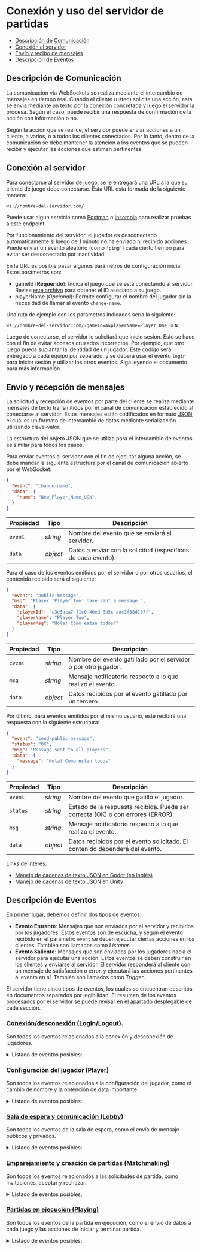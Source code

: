 # Conexión y uso del servidor de partidas

- [Descripción de Comunicación](#descripción-de-comunicación)
- [Conexión al servidor](#conexión-al-servidor)
- [Envío y recibo de mensajes](#envío-y-recepción-de-mensajes)
- [Descripción de Eventos](#descripción-de-eventos)

## Descripción de Comunicación
La comunicación vía WebSockets se realiza mediante el intercambio de mensajes en tiempo real. Cuando el cliente
(usted) solicite una acción, esta se envia mediante un texto por la conexión concretada y luego el servidor la
procesa. Según el caso, puede recibir una respuesta de confirmación de la acción con información o no.

Según la acción que se realice, el servidor puede enviar acciones a un cliente, a varios, o a todos los clientes
conectados. Por lo tanto, dentro de la comunicación se debe mantener la atencion a los eventos que se pueden
recibir y ejecutar las acciones que estimen pertinentes.

## Conexión al servidor
Para conectarse al servidor de juego, se le entregará una URL a la que su cliente de juego debe conectarse.
Esta URL esta formada de la siguiente manera: 

```url
ws://nombre-del-servidor.com/
```

Puede usar algun servicio como [Postman](https://www.postman.com/) o [Insomnia](https://insomnia.rest/) para
realizar pruebas a este endpoint.

Por funcionamiento del servidor, el jugador es desconectado automaticamente si luego de 1 minuto no ha enviado
ni recibido acciones. Puede enviar un evento aleatorio (como `'ping'`) cada cierto tiempo para evitar ser
desconectado por inactividad.

En la URL es posible pasar algunos parámetros de configuración inicial. Estos parámetros son:
- gameId (__Requerido__): Indica el juego que se está conectando al servidor. Revise 
[este archivo](../../src/websocket/game/game.service.ts) para obtener el ID asociado a su juego.
- playerName (_Opcional_): Permite configurar el nombre del jugador sin la necesidad de llamar al evento
`change-name`.

Una ruta de ejemplo con los parámetros indicados sería la siguiente:
```url
ws://nombre-del-servidor.com/?gameId=A&playerName=Player_One_UCN
```

Luego de conectarse, el servidor le solicitará que inicie sesión. Esto se hace con el fin de evitar accesos
cruzados incorrectos. Por ejemplo, que otro juego pueda suplantar la identidad de un jugador. Este código será
entregado a cada equipo por separado, y se deberá usar el evento `login` para iniciar sesión y utilizar los
otros eventos. Siga leyendo el documento para más información.

## Envío y recepción de mensajes
La solicitud y recepción de eventos por parte del cliente se realiza mediante mensajes de texto transmitidos
por el canal de comunicación establecido al conectarse al servidor. Estos mensajes están codificados en formato
[JSON](https://www.json.org/json-es.html), el cuál es un formato de intercambio de datos mediante serialización
utilizando clave-valor.  

La estructura del objeto JSON que se utiliza para el intercambio de eventos es similar para todos los casos.

Para enviar eventos al servidor con el fin de ejecutar alguna acción, se debe mandar la siguiente estructura
por el canal de comunicación abierto por el WebSocket:

```json
{
  "event": "change-name",
  "data": {
    "name": "New_Player_Name_UCN",
  }
}
```

| Propiedad | Tipo     | Descripción                                                   |
|-----------|----------|---------------------------------------------------------------|
| `event`   | _string_ | Nombre del evento que se enviará al servidor.                 |
| `data`    | _object_ | Datos a enviar con la solicitud (específicos de cada evento). |

Para el caso de los eventos emitidos por el servidor o por otros usuarios, el contenido recibido será el
siguiente:

```json
{
  "event": "public-message",
  "msg": "Player 'Player_Two' have sent a message.",
  "data": {
    "playerId": "c3e5aca7-f1c0-40ed-8b5c-aac3f58d137f",
    "playerName": "Player_Two",
    "playerMsg": "Hola! Cómo estan todos?"
  }
}
```

| Propiedad | Tipo     | Descripción                                                     |
|-----------|----------|-----------------------------------------------------------------|
| `event`   | _string_ | Nombre del evento gatillado por el servidor o por otro jugador. |
| `msg`     | _string_ | Mensaje notificatorio respecto a lo que realizó el evento.      |
| `data`    | _object_ | Datos recibidos por el evento gatillado por un tercero.         |

Por último, para eventos emitidos por el mismo usuario, este recibirá una respuesta con la siguiente estructura:

```json
{
  "event": "send-public-message",
  "status": "OK",
  "msg": "Message sent to all players",
  "data": {
    "message": "Hola! Como estan todos"
  }
}
```

| Propiedad | Tipo     | Descripción                                                                     |
|-----------|----------|---------------------------------------------------------------------------------|
| `event`   | _string_ | Nombre del evento que gatilló el jugador.                                       |
| `status`  | _string_ | Estado de la respuesta recibida. Puede ser correcta (OK) o con errores (ERROR). |
| `msg`     | _string_ | Mensaje notificatorio respecto a lo que realizó el evento.                      |
| `data`    | _object_ | Datos recibidos por el evento solicitado. El contenido dependerá del evento.    |

Links de interés:
- [Manejo de cadenas de texto JSON en Godot (en inglés)](https://docs.godotengine.org/en/stable/classes/class_json.html)
- [Manejo de cadenas de texto JSON en Unity](https://docs.unity3d.com/es/530/Manual/JSONSerialization.html)

## Descripción de Eventos
En primer lugar, debemos definir dos tipos de eventos:

- __Evento Entrante__: Mensajes que son enviados por el servidor y recibidos por los jugadores. Estos eventos
                      son de escucha, y según el evento recibido en el parámetro `event` se deben ejecutar
                      ciertas acciones en los clientes. También son llamados como _Listener_.
- __Evento Saliente__: Mensajes que son enviados por los jugadores hacia el servidor para ejecutar una acción.
                       Estos eventos se deben construir en los clientes y enviarse al servidor. El servidor
                       responderá al cliente con un mensaje de satisfacción o error, y ejecutará las acciones
                       pertinentes al evento en sí. También son llamados como _Trigger_.

El servidor tiene cinco tipos de eventos, los cuales se encuentran descritos en documentos separados por
legibilidad. El resumen de los eventos procesados por el servidor se puede revisar en el apartado desplegable
de cada sección.

### [Conexión/desconexión (Login/Logout)](./server-login-events-es.md).
Son todos los eventos relacionados a la conexión y desconexión de jugadores.

<details>
<summary>Listado de eventos posibles:</summary>

| Evento                | Tipo     | Descripción                                |
|-----------------------|----------|--------------------------------------------|
| `connected-to-server` | Entrante | Indica que te has conectado al servidor.   |
| `player-connected`    | Entrante | Indica que un jugador se ha conectado.     |
| `player-disconnected` | Entrante | Indica que un jugador se ha desconectado.  |
| `login`               | Saliente | Se usa para iniciar sesión en el servidor. |

</details>

### [Configuración del jugador (Player)](./server-player-events-es.md)
Son todos los eventos relacionados a la configuración del jugador, como el cambio de nombre y la obtención de
data importante.

<details>
<summary>Listado de eventos posibles:</summary>

| Evento                | Tipo     | Descripción                                 |
|-----------------------|----------|---------------------------------------------|
| `player-name-changed` | Entrante | Avisa que un jugador ha cambiado su nombre. |
| `player-data`         | Saliente | Obtiene los datos del jugador actual.       |
| `change-name`         | Saliente | Permite cambiar el nombre del jugador.      |

</details>

### [Sala de espera y comunicación (Lobby)](./server-lobby-events-es.md)
Son todos los eventos de la sala de espera, como el envío de mensaje públicos y privados.

<details>
<summary>Listado de eventos posibles:</summary>

| Evento                  | Tipo     | Descripción                                            |
|-------------------------|----------|--------------------------------------------------------|
| `public-message`        | Entrante | Avisa que un jugador ha mandando un mensaje a todos.   |
| `private-message`       | Entrante | Avisa que un jugador te ha enviado un mensaje privado. |
| `player-status-changed` | Entrante | Avisa que un jugador ha cambiado de estado.            |
| `online-players`        | Saliente | Obtiene el listado de jugadores conectados.            |
| `send-public-message`   | Saliente | Manda un mensaje a todos los jugadores conectados.     |
| `send-private-message`  | Saliente | Manda un mensaje a un solo jugador indicado.           |

</details>

### [Emparejamiento y creación de partidas (Matchmaking)](./server-match-events-es.md)
Son todos los eventos relacionados a las solicitudes de partida, como invitaciones, aceptar y rechazar.

<details>
<summary>Listado de eventos posibles:</summary>

| Evento                     | Tipo     | Descripción                                                          |
|----------------------------|----------|----------------------------------------------------------------------|
| `match-request-received`   | Entrante | Avisa que recibiste una solicitud de partida.                        |
| `match-canceled-by-sender` | Entrante | Avisa que la solicitud de partida fue cancelada por el otro jugador. |
| `match-accepted`           | Entrante | Avisa que el otro jugador aceptó la solicitud de partida.            |
| `match-rejected`           | Entrante | Avisa que el otro jugador rechazó la solicitud de partida.           |
| `send-match-request`       | Saliente | Manda una solicitud de partida a un jugador disponible.              |
| `cancel-match-request`     | Saliente | Cancela la solicitud enviada al otro jugador.                        |
| `accept-match`             | Saliente | Acepta una solicitud de partida recibida.                            |
| `reject-match`             | Saliente | Rechaza una solicitud de partida recibida.                           |

</details>

### [Partidas en ejecución (Playing)](./server-game-match-events-es.md)
Son todos los eventos de la partida en ejecución, como el envío de datos a cada juego y las acciones de iniciar
y terminar partida.

<details>
<summary>Listado de eventos posibles:</summary>

| Evento                 | Tipo     | Descripción                                                             |
|------------------------|----------|-------------------------------------------------------------------------|
| `players-ready`        | Entrante | Avisa que ambos jugadores estan listos para comenzar la partida.        |
| `match-start`          | Entrante | Avisa que la partida ha iniciado y esta lista para recibir eventos.     |
| `receive-game-data`    | Entrante | Avisa que el otro jugador envió un evento a su partida.                 |
| `game-ended`           | Entrante | Avisa que un jugador ha ganado la partida.                              |
| `rematch-request`      | Entrante | Avisa que el otro jugador envió una solicitud para volver a jugar.      |
| `close-match`          | Entrante | Avisa que el otro jugador salió de la partida.                          |
| `connect-match`        | Saliente | Se utiliza para conectarse a la partida creada por la solicitud.        |
| `ping-match`           | Saliente | Se utiliza para establecer un primer contacto y determinar la latencia. |
| `send-game-data`       | Saliente | Envía datos hacia la partida del otros jugador.                         |
| `finish-game`          | Saliente | Se utiliza para declarar como ganador al jugador que manda este evento. |
| `send-rematch-request` | Saliente | Envía una solicitud para volver a jugar la misma partida.               |
| `quit-match`           | Saliente | Se utiliza para salir de una partida que ha finalizado.                 |

</details>

